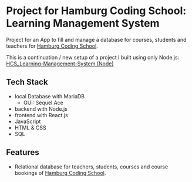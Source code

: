 # Project for Hamburg Coding School: Learning Management System

Project for an App to fill and manage a database for courses, students and teachers for [Hamburg Coding School](https://hamburgcodingschool.com/).

This is a continuation / new setup of a project I built using only Node.js: [HCS_Learning-Management-System (Node)](https://github.com/Codemon72/HCS_Learning-Management-System_with_Node)

## Tech Stack
- local Database with MariaDB
  - GUI: Sequel Ace
- backend with Node.js
- frontend with React.js
- JavaScript
- HTML & CSS
- SQL

## Features
- Relational database for teachers, students, courses and course bookings of [Hamburg Coding School](https://hamburgcodingschool.com/).